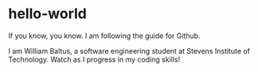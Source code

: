 # hello-world
If you know, you know. I am following the guide for Github. 

I am William Baltus, a software engineering student at Stevens Institute of Technology. Watch as I progress in my coding skills!
